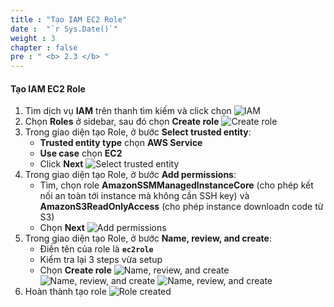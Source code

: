 ```yaml
---
title : "Tạo IAM EC2 Role"
date :  "`r Sys.Date()`" 
weight : 3
chapter : false
pre : " <b> 2.3 </b> "
---
```


#### Tạo IAM EC2 Role

1. Tìm dịch vụ **IAM** trên thanh tìm kiếm và click chọn
![IAM](/workshop01-AWS-FCJ-2024/images/2-3/01.png?width=50pc)
2. Chọn **Roles** ở sidebar, sau đó chọn **Create role**
![Create role](/workshop01-AWS-FCJ-2024/images/2-3/02.png?width=50pc)
3. Trong giao diện tạo Role, ở bước **Select trusted entity**:
    - **Trusted entity type** chọn **AWS Service**
    - **Use case** chọn **EC2**
    - Click **Next**
![Select trusted entity](/workshop01-AWS-FCJ-2024/images/2-3/03.png?width=50pc)
4. Trong giao diện tạo Role, ở bước **Add permissions**:
    - Tìm, chọn role **AmazonSSMManagedInstanceCore** (cho phép kết nối an toàn tới instance mà không cần SSH key) và **AmazonS3ReadOnlyAccess** (cho phép instance downloadn code từ S3)
    - Chọn **Next**
![Add permissions](/workshop01-AWS-FCJ-2024/images/2-3/04.png?width=50pc)
5. Trong giao diện tạo Role, ở bước **Name, review, and create**:
    - Điền tên của role là **`ec2role`**
    - Kiểm tra lại 3 steps vừa setup
    - Chọn **Create role**
![Name, review, and create](/workshop01-AWS-FCJ-2024/images/2-3/05.png?width=50pc)
![Name, review, and create](/workshop01-AWS-FCJ-2024/images/2-3/06.png?width=50pc)
![Name, review, and create](/workshop01-AWS-FCJ-2024/images/2-3/07.png?width=50pc)
6. Hoàn thành tạo role
![Role created](/workshop01-AWS-FCJ-2024/images/2-3/08.png?width=50pc)